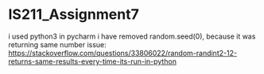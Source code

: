 # IS211_Assignment7
i used python3 in pycharm
i have removed random.seed(0), because it was returning same number
issue: https://stackoverflow.com/questions/33806022/random-randint2-12-returns-same-results-every-time-its-run-in-python
